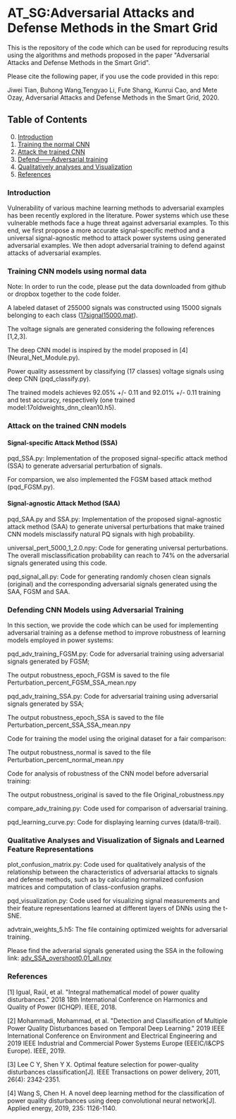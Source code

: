 # AT_SG:Adversarial Attacks and Defense Methods in the Smart Grid
This is the repository of the code which can be used for reproducing results using the algorithms and methods proposed in the paper "Adversarial Attacks and Defense Methods in the Smart Grid". 

Please cite the following paper, if you use the code provided in this repo:

Jiwei Tian, Buhong Wang,Tengyao Li, Fute Shang, Kunrui Cao, and Mete Ozay, Adversarial Attacks and Defense Methods in the Smart Grid, 2020.


## Table of Contents
0. [Introduction](#introduction)
0. [Training the normal CNN](#Training-the-normal-CNN)
0. [Attack the trained CNN](#Attack-the-trained-CNN)
0. [Defend——Adversarial training](#Defend-Adversarial-training)
0. [Qualitatively analyses and Visualization](#Qualitatively-analyses-and-Visualization)
0. [References](#References)



### Introduction

Vulnerability of various machine learning methods to adversarial examples has been recently explored in the literature. Power systems which use these vulnerable methods face a huge threat against adversarial examples. To this end, we first propose a more accurate signal-specific method and a universal signal-agnostic method to attack power systems using generated adversarial examples. We then adopt adversarial training to defend against attacks of adversarial examples.

### Training CNN models using normal data

Note: In order to run the code, please put the data downloaded from github or dropbox together to the code folder.

A labeled dataset of 255000 signals was constructed using 15000 signals belonging to each class ([17signal15000.mat](https://www.dropbox.com/sh/aprts9x8l2frcjl/AABCuJ3TsJkSSLj2ZixeAyDAa?dl=0)).

The voltage signals are generated considering the following references [1,2,3].

The deep CNN model is inspired by the model proposed in [4] (Neural_Net_Module.py).

Power quality assessment by classifying (17 classes) voltage signals using deep CNN (pqd_classify.py).

The trained models achieves 92.05% +/- 0.11 and 92.01% +/- 0.11 training and test accuracy, respectively (one trained model:17oldweights_dnn_clean10.h5).

### Attack on the trained CNN models

#### Signal-specific Attack Method (SSA)

pqd_SSA.py: Implementation of the proposed signal-specific attack method (SSA) to generate adversarial perturbation of signals.

For comparsion, we also implemented the FGSM based attack method (pqd_FGSM.py).

#### Signal-agnostic Attack Method (SAA)

pqd_SAA.py and SSA.py: Implementation of the proposed signal-agnostic attack method (SAA) to generate universal perturbations that make trained CNN models misclassify natural PQ signals with high probability.

universal_pert_5000_1_2.0.npy: Code for generating universal perturbations. The overall misclassification probability can reach to 74% on the adversarial signals generated using this code.

pqd_signal_all.py: Code for generating randomly chosen clean signals (original) and the corresponding adversarial signals generated using the SAA, FGSM and SAA.

### Defending CNN Models using Adversarial Training

In this section, we provide the code which can be used for implementing adversarial training as a defense method to improve robustness of learning models employed in power systems:

pqd_adv_training_FGSM.py: Code for adversarial training using adversarial signals generated by FGSM;

The output robustness_epoch_FGSM is saved to the file Perturbation_percent_FGSM_SSA_mean.npy

pqd_adv_training_SSA.py: Code for adversarial training using adversarial signals generated by SSA;

The output robustness_epoch_SSA is saved to the file Perturbation_percent_SSA_SSA_mean.npy

Code for training the model using the original dataset for a fair comparison:

The output robustness_normal is saved to the file Perturbation_percent_normal_mean.npy

Code for analysis of robustness of the CNN model before adversarial training:

The output robustness_original is saved to the file Original_robustness.npy

compare_adv_training.py: Code used for comparison of adversarial training.

pqd_learning_curve.py: Code for displaying learning curves (data/8-trail).



### Qualitative Analyses and Visualization of Signals and Learned Feature Representations

plot_confusion_matrix.py: Code used for qualitatively analysis of the relationship between the characteristics of adversarial attacks to signals and defense methods, such as by calculating normalized confusion matrices and computation of class-confusion graphs.

pqd_visualization.py: Code used for visualizing signal measurements and their feature representations learned at different layers of DNNs using the t-SNE.

advtrain_weights_5.h5: The file containing optimized weights for adversarial training.

Please find the adverarial signals generated using the SSA in the following link: [adv_SSA_overshoot0.01_all.npy](https://www.dropbox.com/sh/aprts9x8l2frcjl/AABCuJ3TsJkSSLj2ZixeAyDAa?dl=0)


### References

[1] Igual, Raúl, et al. "Integral mathematical model of power quality disturbances." 2018 18th International Conference on Harmonics and Quality of Power (ICHQP). IEEE, 2018.

[2] Mohammadi, Mohammad, et al. "Detection and Classification of Multiple Power Quality Disturbances based on Temporal Deep Learning." 2019 IEEE International Conference on Environment and Electrical Engineering and 2019 IEEE Industrial and Commercial Power Systems Europe (EEEIC/I&CPS Europe). IEEE, 2019.

[3] Lee C Y, Shen Y X. Optimal feature selection for power-quality disturbances classification[J]. IEEE Transactions on power delivery, 2011, 26(4): 2342-2351.

[4] Wang S, Chen H. A novel deep learning method for the classification of power quality disturbances using deep convolutional neural network[J]. Applied energy, 2019, 235: 1126-1140.


